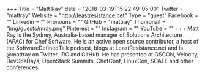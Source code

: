 +++
Title = "Matt Ray"
date = "2018-03-19T15:22:49-05:00"
Twitter = "mattray"
Website = "http://leastresistance.net"
Type = "guest"
Facebook = ""
Linkedin = ""
Pronouns = ""
GitHub = "mattray"
Thumbnail = "img/guests/mray.png"
Pinterest = ""
Instagram = ""
YouTube = ""
+++
Matt Ray is the Sydney, Australia-based manager of Solutions Architecture (APAC) for Chef Software. He is an active open source contributor, a host of the SoftwareDefinedTalk podcast, blogs at LeastResistance.net and is @mattray on Twitter, IRC and GitHub. He has presented at OSCON, Velocity, DevOpsDays, OpenStack Summits, ChefConf, LinuxCon, SCALE and other conferences.
